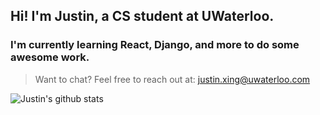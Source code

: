 ## Hi! I'm **Justin**, a CS student at **UWaterloo**.

### I'm currently learning **React, Django**, and more to do some awesome work.

> Want to chat?
Feel free to reach out at: justin.xing@uwaterloo.com

![Justin's github stats](https://github-readme-stats.vercel.app/api?username=justin-xing)
